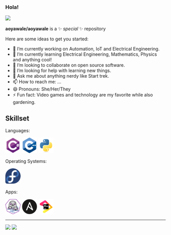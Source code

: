 ### Hola!
![](https://en.wikipedia.org/wiki/Flag_of_Puerto_Rico#/media/File:Flag_of_Puerto_Rico.svg)

**aoyawale/aoyawale** is a ✨ _special_ ✨ repository 

Here are some ideas to get you started:

- 🔭 I’m currently working on Automation, IoT and Electrical Engineering.
- 🌱 I’m currently learning Electrical Engineering, Mathematics, Physics and anything cool!
- 👯 I’m looking to collaborate on open source software.
- 🤔 I’m looking for help with learning new things.
- 💬 Ask me about anything nerdy like Start trek.
- 📫 How to reach me: ...
- 😄 Pronouns: She/Her/They
- ⚡ Fun fact: Video games and technology are my favorite while also gardening.

## Skillset

Languages:
<p align="left">
  <img alt="C#" width="48px" height="48px" src="https://raw.githubusercontent.com/devicons/devicon/master/icons/csharp/csharp-original.svg" />
  <img alt="C++" width="48px" height="48px" src="https://raw.githubusercontent.com/devicons/devicon/master/icons/cplusplus/cplusplus-original.svg" />
  <img alt="Python" width="48px" height="48px" src="https://raw.githubusercontent.com/devicons/devicon/master/icons/python/python-original.svg" />
</p>

Operating Systems:
<p align="left">
  <img alt="Fedora" width="48px" height="48px" src="https://github.com/devicons/devicon/blob/master/icons/fedora/fedora-original.svg" />
</p>

Apps:
<p align="left">
  <img alt="Podman" width="48px" height="48px" src="https://github.com/devicons/devicon/blob/master/icons/podman/podman-original.svg" />
  <img alt="Ansible" width="48px" height="48px" src="https://github.com/devicons/devicon/blob/master/icons/ansible/ansible-plain.svg" />
  <img alt="Jetbrains IDEs" width="48px" height="48px" src="https://raw.githubusercontent.com/devicons/devicon/master/icons/jetbrains/jetbrains-original.svg" />
</p>

---

<p>
  <img height="192px" src="https://github-readme-stats.vercel.app/api?username=aoyawale&show_icons=true&include_all_commits=true&theme=dark" />
  <img height="192px" src="https://github-readme-stats.vercel.app/api/top-langs/?username=aoyawale&layout=compact&langs_count=10&theme=dark" />
</p>




